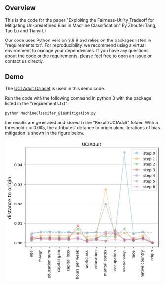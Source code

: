 ## Overview

This is the code for the paper "Exploiting the Fairness-Utility Tradeoff for Mitigating Un-predefined Bias in Machine Classification"
By Zhoufei Tang, Tao Lu and Tianyi Li

Our code uses Python version 3.8.8 and relies on the packages listed in "requirements.txt". For reproducibility, we recommend using a virtual environment to manage your dependencies. If you have any questions about the code or the requirements, please feel free to open an issue or contact us directly.


## Demo

The  [UCI Adult Dataset](https://archive.ics.uci.edu/ml/datasets/adult) is used in this demo code.

Run the code with the following command in python 3 with the package listed in the "requirements.txt":

```python
python MachineClassifer_BiasMitigation.py
```

the results are generated and stored in the "Result/UCIAdult" folder. With a threshold $\epsilon=0.005$, the attributes’ distance to origin along iterations of bias mitigation is shown in the figure below.


![](https://github.com/zftang/MachineClassifer_BiasMitigation_beta/blob/main/Result/UCIAdult/distance2origin_0.005.png)
